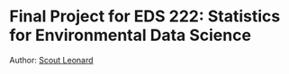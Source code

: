 # Final Project for EDS 222: Statistics for Environmental Data Science

Author: [Scout Leonard](https://github.com/scoutcleonard)
